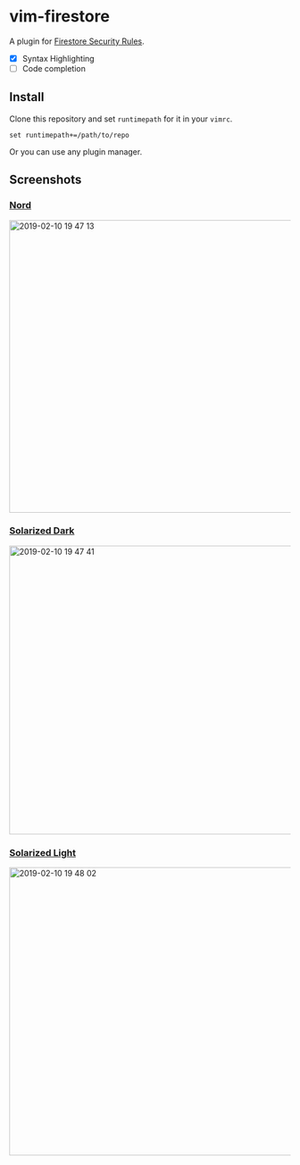 # vim-firestore

A plugin for [Firestore Security Rules][].

[Firestore Security Rules]: https://firebase.google.com/docs/firestore/security/overview

* [x] Syntax Highlighting
* [ ] Code completion

## Install

Clone this repository and set `runtimepath` for it in your `vimrc`.

```vim
set runtimepath+=/path/to/repo
```

Or you can use any plugin manager.

## Screenshots

### [Nord](https://github.com/arcticicestudio/nord-vim)

<img width="524" alt="2019-02-10 19 47 13" src="https://user-images.githubusercontent.com/1239245/52532749-e7c9f100-2d6c-11e9-863f-f26af18fc2c6.png">

### [Solarized Dark](https://github.com/lifepillar/vim-solarized8)
<img width="517" alt="2019-02-10 19 47 41" src="https://user-images.githubusercontent.com/1239245/52532752-edbfd200-2d6c-11e9-9dcf-ecec1e5f53aa.png">

### [Solarized Light](https://github.com/lifepillar/vim-solarized8)
<img width="516" alt="2019-02-10 19 48 02" src="https://user-images.githubusercontent.com/1239245/52532754-f0bac280-2d6c-11e9-880a-8f4bf1623a1b.png">
